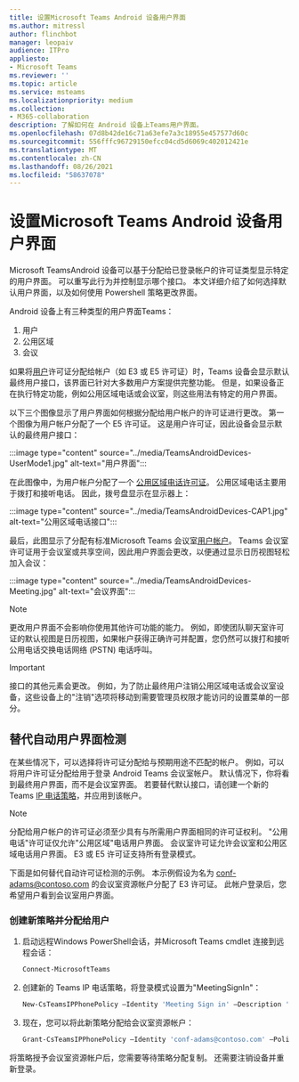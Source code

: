 ```yaml
---
title: 设置Microsoft Teams Android 设备用户界面
ms.author: mitressl
author: flinchbot
manager: leopaiv
audience: ITPro
appliesto:
- Microsoft Teams
ms.reviewer: ''
ms.topic: article
ms.service: msteams
ms.localizationpriority: medium
ms.collection:
- M365-collaboration
description: 了解如何在 Android 设备上Teams用户界面。
ms.openlocfilehash: 07d8b42de16c71a63efe7a3c18955e457577d60c
ms.sourcegitcommit: 556fffc96729150efcc04cd5d6069c402012421e
ms.translationtype: MT
ms.contentlocale: zh-CN
ms.lasthandoff: 08/26/2021
ms.locfileid: "58637078"
---
```

# <a name="set-microsoft-teams-android-devices-user-interface"></a>设置Microsoft Teams Android 设备用户界面

Microsoft TeamsAndroid 设备可以基于分配给已登录帐户的许可证类型显示特定的用户界面。 可以重写此行为并控制显示哪个接口。 本文详细介绍了如何选择默认用户界面，以及如何使用 Powershell 策略更改界面。

Android 设备上有三种类型的用户界面Teams：

1. 用户
2. 公用区域
3. 会议

如果将[用户](/microsoftteams/user-access)许可证分配给帐户（如 E3 或 E5 许可证）时，Teams 设备会显示默认最终用户接口，该界面已针对大多数用户方案提供完整功能。 但是，如果设备正在执行特定功能，例如公用区域电话或会议室，则这些用法有特定的用户界面。

以下三个图像显示了用户界面如何根据分配给用户帐户的许可证进行更改。 第一个图像为用户帐户分配了一个 E5 许可证。 这是用户许可证，因此设备会显示默认的最终用户接口：

:::image type="content" source="../media/TeamsAndroidDevices-UserMode1.jpg" alt-text="用户界面":::

在此图像中，为用户帐户分配了一个 [公用区域电话许可证](/microsoftteams/set-up-common-area-phones)。 公用区域电话主要用于拨打和接听电话。 因此，拨号盘显示在显示器上：

:::image type="content" source="../media/TeamsAndroidDevices-CAP1.jpg" alt-text="公用区域电话接口":::

最后，此图显示了分配有标准Microsoft Teams 会议室[用户帐户](/MicrosoftTeams/rooms/rooms-licensing)。 Teams 会议室许可证用于会议室或共享空间，因此用户界面会更改，以便通过显示日历视图轻松加入会议：

:::image type="content" source="../media/TeamsAndroidDevices-Meeting.jpg" alt-text="会议界面":::

> [!NOTE]
> 更改用户界面不会影响你使用其他许可功能的能力。 例如，即使团队聊天室许可证的默认视图是日历视图，如果帐户获得正确许可并配置，您仍然可以拨打和接听公用电话交换电话网络 (PSTN) 电话呼叫。

> [!IMPORTANT]
> 接口的其他元素会更改。 例如，为了防止最终用户注销公用区域电话或会议室设备，这些设备上的"注销"选项将移动到需要管理员权限才能访问的设置菜单的一部分。

## <a name="override-automatic-user-interface-detection"></a>替代自动用户界面检测

在某些情况下，可以选择将许可证分配给与预期用途不匹配的帐户。 例如，可以将用户许可证分配给用于登录 Android Teams 会议室帐户。 默认情况下，你将看到最终用户界面，而不是会议室界面。 若要替代默认接口，请创建一个新的 Teams [IP 电话策略](/powershell/module/skype/new-csteamsipphonepolicy?view=skype-ps)，并应用到该帐户。

> [!NOTE]
> 分配给用户帐户的许可证必须至少具有与所需用户界面相同的许可证权利。 "公用电话"许可证仅允许"公用区域"电话用户界面。 会议室许可证允许会议室和公用区域电话用户界面。 E3 或 E5 许可证支持所有登录模式。

下面是如何替代自动许可证检测的示例。 本示例假设为名为 conf-adams@contoso.com 的会议室资源帐户分配了 E3 许可证。 此帐户登录后，您希望用户看到会议室用户界面。

### <a name="create-a-new-policy-and-assign-to-user"></a>创建新策略并分配给用户

1. 启动远程Windows PowerShell会话，并Microsoft Teams cmdlet 连接到远程会话：

    ``` Powershell
    Connect-MicrosoftTeams
    ```

2. 创建新的 Teams IP 电话策略，将登录模式设置为"MeetingSignIn"：

   ``` Powershell
   New-CsTeamsIPPhonePolicy –Identity 'Meeting Sign in' –Description 'Meeting Sign In Phone Policy' -SignInMode 'MeetingSignIn'

   ```

3. 现在，您可以将此新策略分配给会议室资源帐户：

   ``` Powershell
   Grant-CsTeamsIPPhonePolicy –Identity 'conf-adams@contoso.com' –PolicyName 'Meeting Sign In'
   ```

将策略授予会议室资源帐户后，您需要等待策略分配复制。 还需要注销设备并重新登录。
